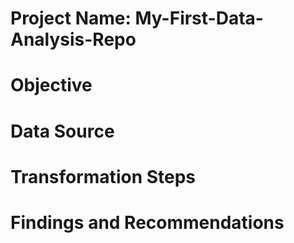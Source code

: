 # Project Name: My-First-Data-Analysis-Repo



# Objective





# Data Source





# Transformation Steps





# Findings and Recommendations 
